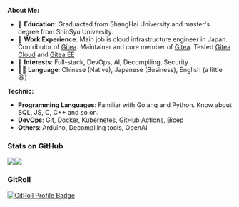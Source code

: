 **About Me:**

- 📘 **Education**: Graduacted from ShangHai University and master's degree from ShinSyu University.
- 💼 **Work Experience**: Main job is cloud infrastructure engineer in Japan. Contributor of [Gitea](https://gitea.com/). Maintainer and core member of [Gitea](https://gitea.com/). Tested [Gitea Cloud](https://about.gitea.com/products/cloud/) and [Gitea EE](https://about.gitea.com/products/gitea-enterprise/)
- 🎯 **Interests**: Full-stack, DevOps, AI, Decompiling, Security
- 🏳️‍🌈 **Language**: Chinese (Native), Japanese (Business), English (a little 😆)

**Technic:**
- **Programming Languages**: Familiar with Golang and Python. Know about SQL, JS, C, C++ and so on.
- **DevOps**: Git, Docker, Kubernetes, GitHub Actions, Bicep
- **Others**: Arduino, Decompiling tools, OpenAI

### Stats on GitHub

<div style="display: flex; width: 100%;">
  <img class="img" src="https://github-readme-stats.vercel.app/api?username=yp05327&show_icons=true&theme=github_dark&rank_icon=github&border_color=30363d" />
  <img class="img" src="https://github-readme-stats.vercel.app/api/top-langs/?username=yp05327&show_icons=true&layout=donut&theme=github_dark&border_color=30363d" />
</div>

### GitRoll
<a href="https://gitroll.io/profile/uE0mJ2m9N6CgD3wav0OLiEJwHhO83" target="_blank"><img src="https://gitroll.io/api/badges/profiles/v1/uE0mJ2m9N6CgD3wav0OLiEJwHhO83?theme=dark" alt="GitRoll Profile Badge"/></a>
